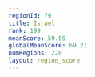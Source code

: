 ```yaml
---
regionId: 79
title: Israel
rank: 199
meanScore: 59.59
globalMeanScore: 69.21
numRegions: 220
layout: region_score
---
```

